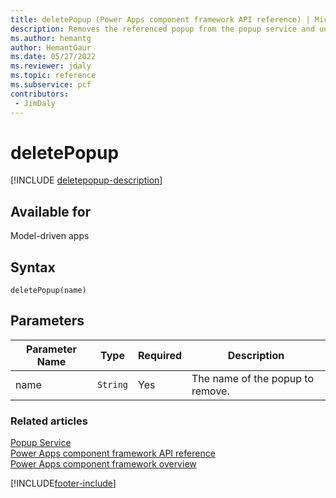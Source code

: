 ```yaml
---
title: deletePopup (Power Apps component framework API reference) | Microsoft Docs
description: Removes the referenced popup from the popup service and unregister the service.
ms.author: hemantg
author: HemantGaur
ms.date: 05/27/2022
ms.reviewer: jdaly
ms.topic: reference
ms.subservice: pcf
contributors:
 - JimDaly
---
```


# deletePopup

[!INCLUDE [deletepopup-description](includes/deletepopup-description.md)]

## Available for 

Model-driven apps

## Syntax

`deletePopup(name)`

## Parameters

| Parameter Name|Type|Required|Description|
| ------------- |----|--------|-----------|
|name|`String`|Yes|The name of the popup to remove.|


### Related articles

[Popup Service](../popupservice.md)<br/>
[Power Apps component framework API reference](../../reference/index.md)<br/>
[Power Apps component framework overview](../../overview.md)

[!INCLUDE[footer-include](../../../../includes/footer-banner.md)]
